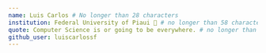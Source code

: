 ```yaml
---
name: Luis Carlos # No longer than 28 characters
institution: Federal University of Piaui 🚩 # no longer than 58 characters
quote: Computer Science is or going to be everywhere. # no longer than 100 characters, avoid using quotes(") to guarantee the format remains the same.
github_user: luiscarlossf
---
```

